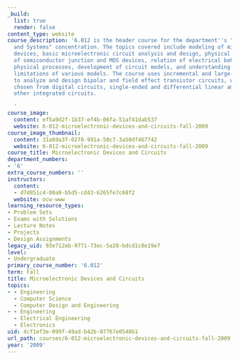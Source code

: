 ```yaml
---
_build:
  list: true
  render: false
content_type: website
course_description: '6.012 is the header course for the department''s "Devices, Circuits
  and Systems" concentration. The topics covered include modeling of microelectronic
  devices, basic microelectronic circuit analysis and design, physical electronics
  of semiconductor junction and MOS devices, relation of electrical behavior to internal
  physical processes, development of circuit models, and understanding the uses and
  limitations of various models. The course uses incremental and large-signal techniques
  to analyze and design bipolar and field effect transistor circuits, with examples
  chosen from digital circuits, single-ended and differential linear amplifiers, and
  other integrated circuits.

  '
course_image:
  content: ef5a9d2f-1b37-ef4b-06fa-51af41dab537
  website: 6-012-microelectronic-devices-and-circuits-fall-2009
course_image_thumbnail:
  content: 31a69a3f-0278-991a-58c7-3a50df467742
  website: 6-012-microelectronic-devices-and-circuits-fall-2009
course_title: Microelectronic Devices and Circuits
department_numbers:
- '6'
extra_course_numbers: ''
instructors:
  content:
  - d7d851c4-00a9-b5d5-cd43-6265fe7c68f2
  website: ocw-www
learning_resource_types:
- Problem Sets
- Exams with Solutions
- Lecture Notes
- Projects
- Design Assignments
legacy_uid: 93e712eb-9771-73ec-5a28-bdcd1c8e19e7
level:
- Undergraduate
primary_course_number: '6.012'
term: Fall
title: Microelectronic Devices and Circuits
topics:
- - Engineering
  - Computer Science
  - Computer Design and Engineering
- - Engineering
  - Electrical Engineering
  - Electronics
uid: 4cf1ef3e-099f-49ad-b42b-07767e0548b1
url_path: courses/6-012-microelectronic-devices-and-circuits-fall-2009
year: '2009'
---
```


